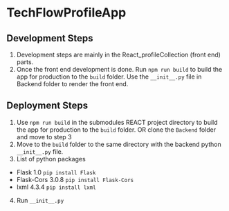 # TechFlowProfileApp

## Development Steps
1. Development steps are mainly in the React_profileCollection (front end) parts.
2. Once the front end development is done. Run `npm run build` to build the app for production to the `build` folder. Use the `__init__.py` file in Backend folder to render the front end.

## Deployment Steps
1. Use `npm run build` in the submodules REACT project directory to build the app for production to the `build` folder. OR clone the `Backend` folder and move to step 3
2. Move to the `build` folder to the same directory with the backend python `__init__.py` file.
3. List of python packages
- Flask 1.0 `pip install Flask`
- Flask-Cors 3.0.8  `pip install Flask-Cors`
- lxml 4.3.4 `pip install lxml`
  
4. Run `__init__.py`
